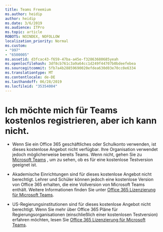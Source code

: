 ```yaml
---
title: Teams Freemium
ms.author: heidip
author: heidip
ms.date: 3/6/2019
ms.audience: ITPro
ms.topic: article
ROBOTS: NOINDEX, NOFOLLOW
localization_priority: Normal
ms.custom:
- "997"
- "6500005"
ms.assetid: d3fcac43-f659-47ba-a45e-f32863680685yeah
ms.openlocfilehash: 3df8cb761c3a9a64cc1d249f44707b0bdeefebea
ms.sourcegitcommit: 5fb7a4b28859690020efdea630d03e70cc0e6334
ms.translationtype: MT
ms.contentlocale: de-DE
ms.lasthandoff: 06/28/2019
ms.locfileid: "35354004"
---
```

# <a name="id-like-to-sign-up-for-teams-free-but-i-cant"></a>Ich möchte mich für Teams kostenlos registrieren, aber ich kann nicht.

- Wenn Sie ein Office 365 geschäftliches oder Schulkonto verwenden, ist dieses ﻿kostenlose Angebot nicht verfügbar. Ihre Organisation verwendet jedoch möglicherweise bereits Teams. Wenn nicht, gehen Sie zu [Microsoft Teams](https://products.office.com/microsoft-teams/group-chat-software) , um zu sehen, ob es für eine ﻿kostenlose Testversion geeignet ist.

- Akademische Einrichtungen sind für dieses ﻿kostenlose Angebot nicht berechtigt. Lehrer und Schüler können jedoch eine ﻿kostenlose Version von Office 365 erhalten, die eine Vollversion von Microsoft Teams enthält. Weitere Informationen finden Sie unter [Office 365 Lizenzierung für Microsoft Teams](https://docs.microsoft.com/microsoftteams/office-365-licensing).

- US-Regierungsinstitutionen sind für dieses ﻿kostenlose Angebot nicht berechtigt. Wenn Sie mehr über Office 365 Pläne für Regierungsorganisationen (einschließlich einer kostenlosen Testversion) erfahren möchten, lesen Sie [Office 365 Lizenzierung für Microsoft Teams](https://docs.microsoft.com/microsoftteams/office-365-licensing).
